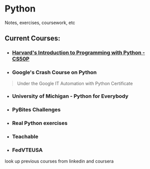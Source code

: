 # Python
Notes, exercises, coursework, etc


## Current Courses:  

- ### [Harvard's Introduction to Programming with Python - CS50P](Courses/Harvard-Python-CS50P.md)



- ### Google's Crash Course on Python  
> Under the Google IT Automation with Python Certificate




- ### University of Michigan - Python for Everybody 


- ### PyBites Challenges


- ### Real Python exercises

- ### Teachable 

- ### FedVTEUSA


look up previous courses from linkedin and coursera
